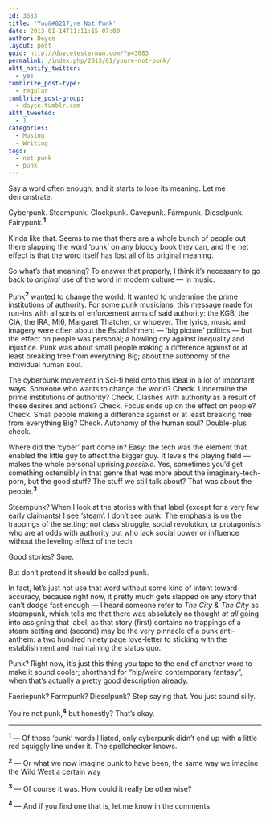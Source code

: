 ```yaml
---
id: 3683
title: 'You&#8217;re Not Punk'
date: 2013-01-14T11:11:15-07:00
author: Doyce
layout: post
guid: http://doycetesterman.com/?p=3683
permalink: /index.php/2013/01/youre-not-punk/
aktt_notify_twitter:
  - yes
tumblrize_post-type:
  - regular
tumblrize_post-group:
  - doyce.tumblr.com
aktt_tweeted:
  - 1
categories:
  - Musing
  - Writing
tags:
  - not punk
  - punk
---
```

Say a word often enough, and it starts to lose its meaning. Let me demonstrate.

Cyberpunk. Steampunk. Clockpunk. Cavepunk. Farmpunk. Dieselpunk. Fairypunk.<sup><strong>1</strong></sup>

Kinda like that. Seems to me that there are a whole bunch of people out there slapping the word &#8216;punk&#8217; on any bloody book they can, and the net effect is that the word itself has lost all of its original meaning.

So what&#8217;s that meaning? To answer that properly, I think it&#8217;s necessary to go back to _original_ use of the word in modern culture &#8212; in music.

Punk<sup><strong>2</strong></sup> wanted to change the world. It wanted to undermine the prime institutions of authority. For some punk musicians, this message made for run-ins with all sorts of enforcement arms of said authority: the KGB, the CIA, the IRA, MI6, Margaret Thatcher, or whoever. The lyrics, music and imagery were often about the Establishment &#8212; &#8216;big picture&#8217; politics &#8212; but the effect on people was personal; a howling cry against inequality and injustice. Punk was about small people making a difference against or at least breaking free from everything Big; about the autonomy of the individual human soul. 

The cyberpunk movement in Sci-fi held onto this ideal in a lot of important ways. Someone who wants to change the world? Check. Undermine the prime institutions of authority? Check. Clashes with authority as a result of these desires and actions? Check. Focus ends up on the effect on people? Check. Small people making a difference against or at least breaking free from everything Big? Check. Autonomy of the human soul? Double-plus check. 

Where did the &#8216;cyber&#8217; part come in? Easy: the tech was the element that enabled the little guy to affect the bigger guy. It levels the playing field &#8212; makes the whole personal uprising _possible_. Yes, sometimes you&#8217;d get something ostensibly in that genre that was more about the imaginary-tech-porn, but the good stuff? The stuff we still talk about? That was about the people.<sup><strong>3</strong></sup> 

Steampunk? When I look at the stories with that label (except for a very few early claimants) I see ‘steam’. I don&#8217;t see punk. The emphasis is on the trappings of the setting; not class struggle, social revolution, or protagonists who are at odds with authority but who lack social power or influence without the leveling effect of the tech.

Good stories? Sure. 

But don&#8217;t pretend it should be called punk.

In fact, let&#8217;s just not use that word without some kind of intent toward accuracy, because right now, it pretty much gets slapped on any story that can&#8217;t dodge fast enough &#8212; I heard someone refer to _The City & The City_ as steampunk, which tells me that there was absolutely no thought _at all_ going into assigning that label, as that story (first) contains no trappings of a steam setting and (second) may be the very pinnacle of a punk anti-anthem: a two hundred ninety page love-letter to sticking with the establishment and maintaining the status quo.

Punk? Right now, it&#8217;s just this thing you tape to the end of another word to make it sound cooler; shorthand for &#8220;hip/weird contemporary fantasy&#8221;, when that&#8217;s actually a pretty good description already.

Faeriepunk? Farmpunk? Dieselpunk? Stop saying that. You just sound silly.

You&#8217;re not punk,<sup><strong>4</strong></sup> but honestly? That&#8217;s okay. 

* * *

<sup><strong>1</strong></sup> &#8212; Of those &#8216;punk&#8217; words I listed, only cyberpunk didn&#8217;t end up with a little red squiggly line under it. The spellchecker knows.</p> 

<sup><strong>2</strong></sup> &#8212; Or what we now imagine punk to have been, the same way we imagine the Wild West a certain way

<sup><strong>3</strong></sup> &#8212; Of course it was. How could it really be otherwise?

<sup><strong>4</strong></sup> &#8212; And if you find one that is, let me know in the comments.
